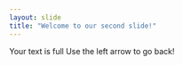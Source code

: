 ```yaml
---
layout: slide
title: "Welcome to our second slide!"
---
```

Your text is full
Use the left arrow to go back!
